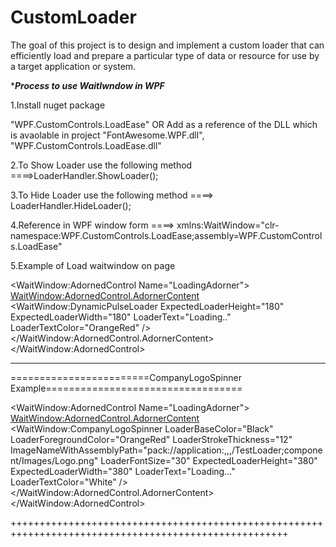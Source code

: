 # CustomLoader
The goal of this project is to design and implement a custom loader that can efficiently load and prepare a particular type of data or resource for use by a target application or system. 



****Process to use WaitIwndow in WPF***

1.Install nuget package

"WPF.CustomControls.LoadEase"
 OR Add as a reference of the DLL which is avaolable in project "FontAwesome.WPF.dll", "WPF.CustomControls.LoadEase.dll"
 
2.To Show Loader use the following method
====>LoaderHandler.ShowLoader();

3.To Hide Loader use the following method
====> LoaderHandler.HideLoader();

4.Reference in WPF window form
====> xmlns:WaitWindow="clr-namespace:WPF.CustomControls.LoadEase;assembly=WPF.CustomControls.LoadEase"

5.Example of Load waitwindow on page

<Window x:Class="WpfApp1.MainWindow"
        xmlns="http://schemas.microsoft.com/winfx/2006/xaml/presentation"
        xmlns:x="http://schemas.microsoft.com/winfx/2006/xaml"
        xmlns:d="http://schemas.microsoft.com/expression/blend/2008"
        xmlns:mc="http://schemas.openxmlformats.org/markup-compatibility/2006"
        xmlns:local="clr-namespace:WpfApp1"
        xmlns:WaitWindow="clr-namespace:WPF.CustomControls.LoadEase;assembly=WPF.CustomControls.LoadEase"
        mc:Ignorable="d"
        Title="MainWindow" Height="450" Width="800">
    <WaitWindow:AdornedControl Name="LoadingAdorner">
        <!--Overlay for WaitLoader-->
        <WaitWindow:AdornedControl.AdornerContent>
            <WaitWindow:DynamicPulseLoader ExpectedLoaderHeight="180" ExpectedLoaderWidth="180" LoaderText="Loading.."  LoaderTextColor="OrangeRed"   />
        </WaitWindow:AdornedControl.AdornerContent>
        <Grid>
            <!--Main Content of the application-->
            <TextBlock Text="Demo"/>
        </Grid>
    </WaitWindow:AdornedControl>
</Window>
**************************************************************************************************************

========================CompanyLogoSpinner Example==================================

<Window x:Class="TestLoader.MainWindow"
        xmlns="http://schemas.microsoft.com/winfx/2006/xaml/presentation"
        xmlns:x="http://schemas.microsoft.com/winfx/2006/xaml"
        xmlns:d="http://schemas.microsoft.com/expression/blend/2008"
        xmlns:mc="http://schemas.openxmlformats.org/markup-compatibility/2006"
        xmlns:WaitWindow="clr-namespace:WPF.CustomControls.LoadEase;assembly=WPF.CustomControls.LoadEase"
        mc:Ignorable="d"
        Title="MainWindow" Height="450" Width="800">
    <WaitWindow:AdornedControl Name="LoadingAdorner">
        <!--Overlay for WaitLoader-->
        <WaitWindow:AdornedControl.AdornerContent>
            <WaitWindow:CompanyLogoSpinner LoaderBaseColor="Black" LoaderForegroundColor="OrangeRed" LoaderStrokeThickness="12" ImageNameWithAssemblyPath="pack://application:,,,/TestLoader;component/Images/Logo.png" LoaderFontSize="30"  ExpectedLoaderHeight="380" ExpectedLoaderWidth="380" LoaderText="Loading..."  LoaderTextColor="White"   />
        </WaitWindow:AdornedControl.AdornerContent>
        <Grid>
        <!--Main Content of the application-->
            <TextBlock Text="Demo"/>
        </Grid>
    </WaitWindow:AdornedControl>
</Window>


++++++++++++++++++++++++++++++++++++++++++++++++++++++++++++++++++++++++++++++++++++++++++++++++++++++




